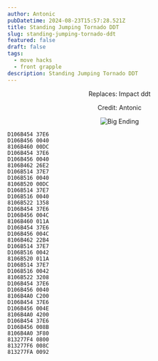 ```yaml
---
author: Antonic
pubDatetime: 2024-08-23T15:57:28.521Z
title: Standing Jumping Tornado DDT
slug: standing-jumping-tornado-ddt
featured: false
draft: false
tags:
  - move hacks
  - front grapple
description: Standing Jumping Tornado DDT
---
```

<center>
Replaces: Impact ddt <p>
Credit: Antonic

![Big Ending](@assets/images/gifs/standing-jumping-tornado-ddt.gif)
</center>

```text
D106B454 37E6
D106B456 0040
8106B460 00DC
D106B454 37E6
D106B456 0040
8106B462 26E2
D106B514 37E7
D106B516 0040
8106B520 00DC
D106B514 37E7
D106B516 0040
8106B522 1358
D106B454 37E6
D106B456 004C
8106B460 011A
D106B454 37E6
D106B456 004C
8106B462 22B4
D106B514 37E7
D106B516 0042
8106B520 011A
D106B514 37E7
D106B516 0042
8106B522 3208
D106B454 37E6
D106B456 0040
8106B4A0 C200
D106B454 37E6
D106B456 004E
8106B4A0 4200
D106B454 37E6
D106B456 008B
8106B4A0 3F80
813277F4 0800
813277F6 008C
813277FA 0092
```
